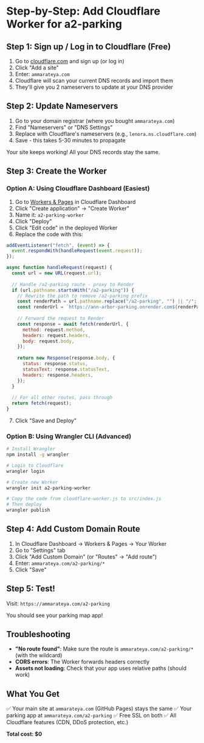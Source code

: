 # Step-by-Step: Add Cloudflare Worker for a2-parking

## Step 1: Sign up / Log in to Cloudflare (Free)

1. Go to [cloudflare.com](https://cloudflare.com) and sign up (or log in)
2. Click "Add a site" 
3. Enter: `ammarateya.com`
4. Cloudflare will scan your current DNS records and import them
5. They'll give you 2 nameservers to update at your DNS provider

## Step 2: Update Nameservers

1. Go to your domain registrar (where you bought `ammarateya.com`)
2. Find "Nameservers" or "DNS Settings"
3. Replace with Cloudflare's nameservers (e.g., `lenora.ns.cloudflare.com`)
4. Save - this takes 5-30 minutes to propagate

Your site keeps working! All your DNS records stay the same.

## Step 3: Create the Worker

### Option A: Using Cloudflare Dashboard (Easiest)

1. Go to [Workers & Pages](https://dash.cloudflare.com) in Cloudflare Dashboard
2. Click "Create application" → "Create Worker"
3. Name it: `a2-parking-worker`
4. Click "Deploy"
5. Click "Edit code" in the deployed Worker
6. Replace the code with this:

```javascript
addEventListener("fetch", (event) => {
  event.respondWith(handleRequest(event.request));
});

async function handleRequest(request) {
  const url = new URL(request.url);
  
  // Handle /a2-parking route - proxy to Render
  if (url.pathname.startsWith("/a2-parking")) {
    // Rewrite the path to remove /a2-parking prefix
    const renderPath = url.pathname.replace("/a2-parking", "") || "/";
    const renderUrl = `https://ann-arbor-parking.onrender.com${renderPath}${url.search}`;
    
    // Forward the request to Render
    const response = await fetch(renderUrl, {
      method: request.method,
      headers: request.headers,
      body: request.body,
    });
    
    return new Response(response.body, {
      status: response.status,
      statusText: response.statusText,
      headers: response.headers,
    });
  }
  
  // For all other routes, pass through
  return fetch(request);
}
```

7. Click "Save and Deploy"

### Option B: Using Wrangler CLI (Advanced)

```bash
# Install Wrangler
npm install -g wrangler

# Login to Cloudflare
wrangler login

# Create new Worker
wrangler init a2-parking-worker

# Copy the code from cloudflare-worker.js to src/index.js
# Then deploy
wrangler publish
```

## Step 4: Add Custom Domain Route

1. In Cloudflare Dashboard → Workers & Pages → Your Worker
2. Go to "Settings" tab
3. Click "Add Custom Domain" (or "Routes" → "Add route")
4. Enter: `ammarateya.com/a2-parking/*`
5. Click "Save"

## Step 5: Test!

Visit: `https://ammarateya.com/a2-parking`

You should see your parking map app!

## Troubleshooting

- **"No route found"**: Make sure the route is `ammarateya.com/a2-parking/*` (with the wildcard)
- **CORS errors**: The Worker forwards headers correctly
- **Assets not loading**: Check that your app uses relative paths (should work)

## What You Get

✅ Your main site at `ammarateya.com` (GitHub Pages) stays the same
✅ Your parking app at `ammarateya.com/a2-parking`
✅ Free SSL on both
✅ All Cloudflare features (CDN, DDoS protection, etc.)

**Total cost: $0**

